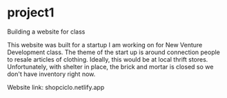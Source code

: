 # project1
Building a website for class

This website was built for a startup I am working on for New Venture Development class. The theme of the start up is around connection people to resale articles of clothing. Ideally, this would be at local thrift stores. Unfortunately, with shelter in place, the brick and mortar is closed so we don't have inventory right now.

Website link: shopciclo.netlify.app
